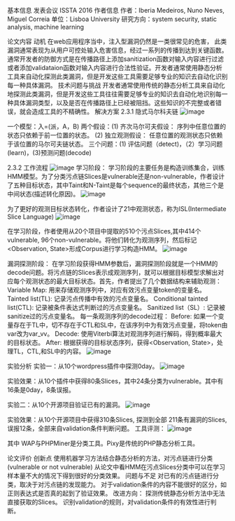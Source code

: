 基本信息
发表会议
ISSTA 2016
作者信息
作者：Iberia Medeiros, Nuno Neves, Miguel Correia
单位：Lisboa University
研究方向：system security, static analysis, machine learning

论文内容
动机
在web应用程序当中，注入型漏洞仍然是一类很常见的危害， 此类漏洞通常表现为从用户可控处输入危害信息，经过一系列的传播到达到关键函数。通常开发者的防御方式是在传播路径上添加sanitization函数对输入内容进行过滤或者添加validataion函数对输入内容进行合法性验证。开发者通常使用静态分析工具来自动化探测此类漏洞，但是开发这些工具需要足够专业的知识去自动化识别每一种具体漏洞。
技术问题与挑战
开发者通常使用传统的静态分析工具来自动化地探测此类漏洞，但是开发这些工具往往需要足够专业的知识去自动化地识别每一种具体漏洞类型，以及是否在传播路径上已经被阻挡。这些知识的不完整或者错误，就会造成工具的不精确性。
解决方案
2.3.1 隐式马尔科夫链
![image](https://user-images.githubusercontent.com/3693435/96080176-10fb3700-0ee9-11eb-8153-fd6d8b159148.png)

一个模型：入=(派，A，B)
两个假设：(1) 齐次马尔可夫假设： 序列中任意位置的状态只依赖于前一位置的状态。
(2) 独立观测假设： 任意位置的观测状态只依赖于该位置的马尔可夫链状态。
三个问题：(1) 评估问题（detect)，（2）学习问题(learn)，(3)预测问题(decode)

2.3.2 工作流程
![image](https://user-images.githubusercontent.com/3693435/96080217-2a03e800-0ee9-11eb-998d-14eec7eb3f17.png)
学习阶段： 
学习阶段的主要任务是构造训练集合，训练HMM模型。为了分类污点链Slices是vulnerable还是non-vulnerable，作者设计了五种目标状态，其中Taint和N-Taint是每个sequence的最终状态，其他三个是中间状态(描述转化原因)。
![image](https://user-images.githubusercontent.com/3693435/96080321-659eb200-0ee9-11eb-8003-f2152578f0a8.png)

为了更好的观测目标状态转化，作者设计了21中观测状态，称为ISL(Intermediate Slice Language)
![image](https://user-images.githubusercontent.com/3693435/96080364-794a1880-0ee9-11eb-8ff2-459bc434d74e.png)

在学习阶段，作者使用从20个项目中提取的510个污点Slices,其中414个vulnerable, 96个non-vulnerable。将他们转化为观测序列，然后标记<Observation, State>形成Corpus进行学习构造HMM。
![image](https://user-images.githubusercontent.com/3693435/96080373-7ea76300-0ee9-11eb-9c2a-5b95347037c5.png)

漏洞探测阶段：
在学习阶段获得HMM参数后，漏洞探测阶段就是一个HMM的decode问题。将污点链的Slices表示成观测序列，就可以根据目标模型求解出对应每个观测状态的最大目标状态。首先，作者提出了几个数据结构来辅助观测：
Variable Map: 用来存储观测序列中，对应有效污点变量token的变量名。
Tainted list(TL): 记录污点传播中有效的污点变量名。
Conditional tainted list(CTL): 记录被条件表达式判断过的污点变量名。
Sanitized list（SL）: 记录被sanitize过的污点变量名。
每一条观测序列的decode过程：
Before: 如果一个变量存在于TL中，切不存在于CTL和SL中，在该序列中为有效污点变量，将token由var改为var_vv。
Decode: 使用Viterbi算法对观测序列进行解码，得到概率最大的目标状态。
After: 根据获得的目标状态序列，获得<Observation, State>，处理TL，CTL,和SL中的内容。
![image](https://user-images.githubusercontent.com/3693435/96080395-8c5ce880-0ee9-11eb-9382-38a1882ad3c8.png)




实验分析
实验一：从10个wordpress插件中探测0day。
  ![image](https://user-images.githubusercontent.com/3693435/96080405-90890600-0ee9-11eb-9f02-9fe37e295f8f.png)

实验效果：从10个插件中获得80条Slices，其中24条分类为vulnerable。其中有16条是0day，8条误报。

实验二：从10个开源项目验证已有的漏洞。
![image](https://user-images.githubusercontent.com/3693435/96080431-a4346c80-0ee9-11eb-828d-117c05561813.png)

实验效果：从10个开源项目中获得310条Slices, 探测到全部 211条有漏洞的Slices,误报12条，全部来自validation条件判断问题。
工具评测：
![image](https://user-images.githubusercontent.com/3693435/96080449-a8f92080-0ee9-11eb-964b-701d1e19ab0a.png)

其中 WAP与PHPMiner是分类工具。Pixy是传统的PHP静态分析工具。


论文评价
创新点
使用机器学习方法结合静态分析的方法，对污点链进行分类(vulnerable or not vulnerable)
从论文中看HMM在污点Slices分类中可以在学习样本量不大的情况下得到很好的分类效果。
问题与不足
对已有的污点链进行分类，取决于对污点链的发现能力。
对于validation条件的内容不能很好的区分，如正则表达式是否真的起到了验证效果。
改进方向：
探测传统静态分析方法中无法直接获取的Slices。
识别validation的规则，对validation条件的有效性进行判断。
